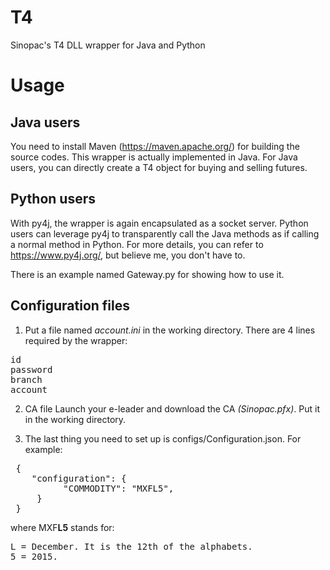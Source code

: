 # T4
Sinopac's T4 DLL wrapper for Java and Python

# Usage
## Java users
You need to install Maven (https://maven.apache.org/) for building the source codes. This wrapper is actually implemented in Java. For Java users, you can directly create a T4 object for buying and selling futures.

## Python users
With py4j, the wrapper is again encapsulated as a socket server. Python users can leverage py4j to transparently call the Java methods as if calling a normal method in Python. For more details, you can refer to https://www.py4j.org/, but believe me, you don't have to.

There is an example named Gateway.py for showing how to use it. 

## Configuration files
1. Put a file named <i>account.ini</i> in the working directory. There are 4 lines required by the wrapper:
<pre>
id
password
branch
account
</pre>

2. CA file
Launch your e-leader and download the CA <i>(Sinopac.pfx)</i>. Put it in the working directory.

3. The last thing you need to set up is configs/Configuration.json. For example:
<pre>
 {
    "configuration": {
          "COMMODITY": "MXFL5",
     }
 }
</pre>
where MXF<b>L5</b> stands for:
<pre>
L = December. It is the 12th of the alphabets.
5 = 2015. 
</pre>
